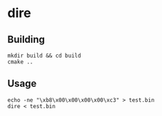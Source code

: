 # dire

## Building
```shell
mkdir build && cd build
cmake ..
```

## Usage
```shell
echo -ne "\xb8\x00\x00\x00\x00\xc3" > test.bin
dire < test.bin
```
